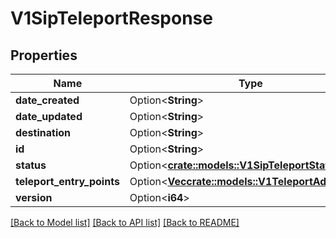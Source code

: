 # V1SipTeleportResponse

## Properties

Name | Type | Description | Notes
------------ | ------------- | ------------- | -------------
**date_created** | Option<**String**> |  | [optional]
**date_updated** | Option<**String**> |  | [optional]
**destination** | Option<**String**> |  | [optional]
**id** | Option<**String**> |  | [optional]
**status** | Option<[**crate::models::V1SipTeleportStatus**](v1SipTeleportStatus.md)> |  | [optional]
**teleport_entry_points** | Option<[**Vec<crate::models::V1TeleportAddresses>**](v1TeleportAddresses.md)> |  | [optional]
**version** | Option<**i64**> |  | [optional]

[[Back to Model list]](../README.md#documentation-for-models) [[Back to API list]](../README.md#documentation-for-api-endpoints) [[Back to README]](../README.md)


